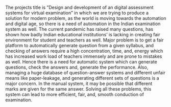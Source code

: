 The projects title is ”Design and development of an digital assessment systems for
virtual examination” in which we are trying to produce a solution for modern problem,
as the world is moving towards the automation and digital age, so there is a need
of automation in the Indian examination system as well. The current pandemic has
raised many questions, has shown how badly Indian educational institutions’ is lacking
in creating fair environment for student and teachers as well. Major problem is to get
a fair platform to automatically generate question from a given syllabus, and checking
of answers require a high concentration, time, and, energy which has increased work
load of teachers immensely and are prone to mistakes as well. Hence there is a need
for automatic system which can generate questions, check the answers and, generate
the performance. Also, managing a huge database of question-answer systems and
different unfair means like paper-leakage, and generating different sets of questions is
a major concern. In the manual system, it may be possible that different marks are
given for the same answer. Solving all these problems, this system can lead to more
efficient, fair, and, smooth conduction of examination.
